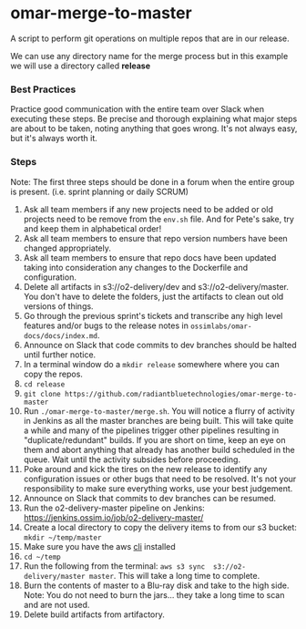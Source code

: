 # omar-merge-to-master
A script to perform git operations on multiple repos that are in our release.  

We can use any directory name for the merge process but in this example we will use a directory called **release**

### Best Practices
Practice good communication with the entire team over Slack when executing these steps. Be precise and thorough explaining what major steps are about to be taken, noting anything that goes wrong. It's not always easy, but it's always worth it.

### Steps
Note: The first three steps should be done in a forum when the entire group is present. (i.e. sprint planning or daily SCRUM)
1. Ask all team members if any new projects need to be added or old projects need to be remove from the `env.sh` file.  And for Pete's sake, try and keep them in alphabetical order!
2. Ask all team members to ensure that repo version numbers have been changed appropriately.
3. Ask all team members to ensure that repo docs have been updated taking into consideration any changes to the Dockerfile and configuration.
4. Delete all artifacts in s3://o2-delivery/dev and s3://o2-delivery/master. You don't have to delete the folders, just the artifacts to clean out old versions of things.
5. Go through the previous sprint's tickets and transcribe any high level features and/or bugs to the release notes in `ossimlabs/omar-docs/docs/index.md`.
6. Announce on Slack that code commits to dev branches should be halted until further notice.
7. In a terminal window do a `mkdir release` somewhere where you can copy the repos.
8. `cd release`
9. `git clone https://github.com/radiantbluetechnologies/omar-merge-to-master`
10. Run `./omar-merge-to-master/merge.sh`. You will notice a flurry of activity in Jenkins as all the master branches are being built. This will take quite a while and many of the pipelines trigger other pipelines resulting in "duplicate/redundant" builds. If you are short on time, keep an eye on them and abort anything that already has another build scheduled in the queue. Wait until the activity subsides before proceeding.
11. Poke around and kick the tires on the new release to identify any configuration issues or other bugs that need to be resolved. It's not your responsibility to make sure everything works, use your best judgement.
12. Announce on Slack that commits to dev branches can be resumed.
13. Run the o2-delivery-master pipeline on Jenkins: https://jenkins.ossim.io/job/o2-delivery-master/
14. Create a local directory to copy the delivery items to from our s3 bucket: `mkdir ~/temp/master`
15. Make sure you have the aws [cli](http://docs.aws.amazon.com/cli/latest/userguide/installing.html) installed
16. `cd ~/temp`
17. Run the following from the terminal: `aws s3 sync  s3://o2-delivery/master master`. This will take a long time to complete. 
18. Burn the contents of master to a Blu-ray disk and take to the high side. Note: You do not need to burn the jars... they take a long time to scan and are not used. 
19. Delete build artifacts from artifactory.
